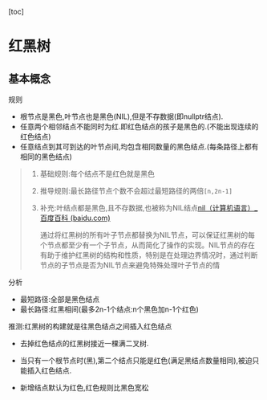 [toc]

# 红黑树

## 基本概念



规则

- 根节点是黑色,叶节点也是黑色(NIL),但是不存数据(即nullptr结点).
- 任意两个相邻结点不能同时为红.即红色结点的孩子是黑色的.(不能出现连续的红色结点)
- 任意结点到其可到达的叶节点间,均包含相同数量的黑色结点.(每条路径上都有相同的黑色结点)

> 1. 基础规则:每个结点不是红色就是黑色
>
> 2. 推导规则:最长路径节点个数不会超过最短路径的两倍`[n,2n-1]`
>
> 3. 补充:叶结点都是黑色,且不存数据,也被称为NIL结点[nil（计算机语言）_百度百科 (baidu.com)](https://baike.baidu.com/item/nil/4074055?fr=ge_ala)
>
>    通过将红黑树的所有叶子节点都替换为NIL节点，可以保证红黑树的每个节点都至少有一个子节点，从而简化了操作的实现。NIL节点的存在有助于维护红黑树的结构和性质，特别是在处理边界情况时，通过判断节点的子节点是否为NIL节点来避免特殊处理叶子节点的情



分析

- 最短路径:全部是黑色结点
- 最长路径:红黑相间(最多2n-1个结点:n个黑色加n-1个红色)

推测:红黑树的构建就是往黑色结点之间插入红色结点

- 去掉红色结点的红黑树接近一棵满二叉树.
- 当只有一个根节点时(黑),第二个结点只能是红色(满足黑结点数量相同),被迫只能插入红色结点.

- 新增结点默认为红色,红色规则比黑色宽松